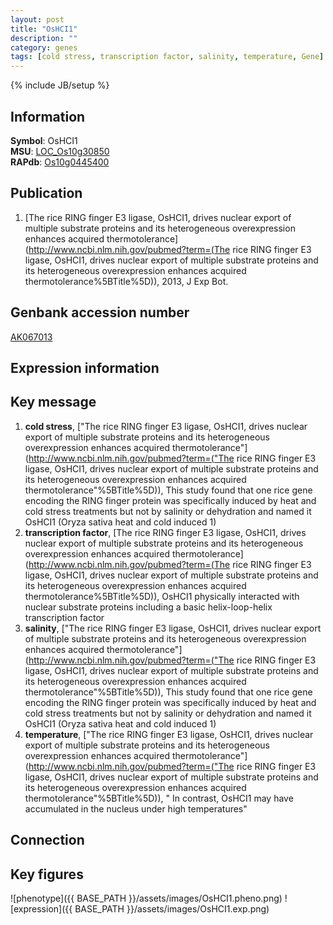 ```yaml
---
layout: post
title: "OsHCI1"
description: ""
category: genes
tags: [cold stress, transcription factor, salinity, temperature, Gene]
---
```

{% include JB/setup %}

## Information
__Symbol__: OsHCI1  
__MSU__: [LOC_Os10g30850](http://rice.plantbiology.msu.edu/cgi-bin/ORF_infopage.cgi?orf=LOC_Os10g30850)  
__RAPdb__: [Os10g0445400](http://rapdb.dna.affrc.go.jp/viewer/gbrowse_details/irgsp1?name=Os10g0445400)  

## Publication
1. [The rice RING finger E3 ligase, OsHCI1, drives nuclear export of multiple substrate proteins and its heterogeneous overexpression enhances acquired thermotolerance](http://www.ncbi.nlm.nih.gov/pubmed?term=(The rice RING finger E3 ligase, OsHCI1, drives nuclear export of multiple substrate proteins and its heterogeneous overexpression enhances acquired thermotolerance%5BTitle%5D)), 2013, J Exp Bot.

## Genbank accession number
[AK067013](http://www.ncbi.nlm.nih.gov/nuccore/AK067013)

## Expression information

## Key message
1. __cold stress__, ["The rice RING finger E3 ligase, OsHCI1, drives nuclear export of multiple substrate proteins and its heterogeneous overexpression enhances acquired thermotolerance"](http://www.ncbi.nlm.nih.gov/pubmed?term=("The rice RING finger E3 ligase, OsHCI1, drives nuclear export of multiple substrate proteins and its heterogeneous overexpression enhances acquired thermotolerance"%5BTitle%5D)),  This study found that one rice gene encoding the RING finger protein was specifically induced by heat and cold stress treatments but not by salinity or dehydration and named it OsHCI1 (Oryza sativa heat and cold induced 1)
2. __transcription factor__, [The rice RING finger E3 ligase, OsHCI1, drives nuclear export of multiple substrate proteins and its heterogeneous overexpression enhances acquired thermotolerance](http://www.ncbi.nlm.nih.gov/pubmed?term=(The rice RING finger E3 ligase, OsHCI1, drives nuclear export of multiple substrate proteins and its heterogeneous overexpression enhances acquired thermotolerance%5BTitle%5D)),  OsHCI1 physically interacted with nuclear substrate proteins including a basic helix-loop-helix transcription factor
3. __salinity__, ["The rice RING finger E3 ligase, OsHCI1, drives nuclear export of multiple substrate proteins and its heterogeneous overexpression enhances acquired thermotolerance"](http://www.ncbi.nlm.nih.gov/pubmed?term=("The rice RING finger E3 ligase, OsHCI1, drives nuclear export of multiple substrate proteins and its heterogeneous overexpression enhances acquired thermotolerance"%5BTitle%5D)),  This study found that one rice gene encoding the RING finger protein was specifically induced by heat and cold stress treatments but not by salinity or dehydration and named it OsHCI1 (Oryza sativa heat and cold induced 1)
4. __temperature__, ["The rice RING finger E3 ligase, OsHCI1, drives nuclear export of multiple substrate proteins and its heterogeneous overexpression enhances acquired thermotolerance"](http://www.ncbi.nlm.nih.gov/pubmed?term=("The rice RING finger E3 ligase, OsHCI1, drives nuclear export of multiple substrate proteins and its heterogeneous overexpression enhances acquired thermotolerance"%5BTitle%5D)), " In contrast, OsHCI1 may have accumulated in the nucleus under high temperatures"

## Connection

## Key figures
![phenotype]({{ BASE_PATH }}/assets/images/OsHCI1.pheno.png)
![expression]({{ BASE_PATH }}/assets/images/OsHCI1.exp.png)


